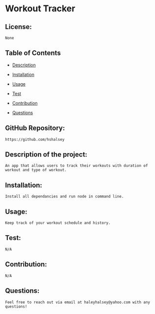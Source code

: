 # Workout Tracker 

## License:
    
    None 

## Table of Contents 

* [Description](#description)

* [Installation](#installation)

* [Usage](#usage)

* [Test](#test)

* [Contribution](#contribution)

* [Questions](#questions)
   
## GitHub Repository:

    https://github.com/hshalsey 
    

## Description of the project:

    An app that allows users to track their workouts with duration of workout and type of workout. 


## Installation:

    Install all dependancies and run node in command line. 


## Usage:
    
    Keep track of your workout schedule and history. 


## Test: 
    
    N/A


## Contribution: 
    
    N/A


## Questions: 
    
    Feel free to reach out via email at haleyhalsey@yahoo.com with any questions!